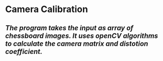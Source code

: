 # Camera Calibration
## *The program takes the input as array of chessboard images. It uses openCV algorithms to calculate the camera matrix and distotion coefficient.*
